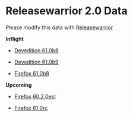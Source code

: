 

Releasewarrior 2.0 Data
=======================

Please modify this data with [Releasewarrior](https://github.com/mozilla-releng/releasewarrior-2.0)

**Inflight**

* [Devedition 61.0b8](/inflight/devedition/devedition-devedition-61.0b8.md)

* [Devedition 61.0b9](/inflight/devedition/devedition-devedition-61.0b9.md)

* [Firefox 61.0b8](/inflight/firefox/firefox-beta-61.0b8.md)

**Upcoming**

* [Firefox 60.2.0esr](/upcoming/firefox/firefox-esr60-60.2.0esr.md)

* [Firefox 61.0rc](/upcoming/firefox/firefox-release-rc-61.0rc.md)

